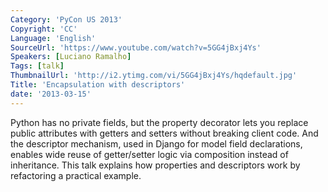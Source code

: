 ```yaml
---
Category: 'PyCon US 2013'
Copyright: 'CC'
Language: 'English'
SourceUrl: 'https://www.youtube.com/watch?v=5GG4jBxj4Ys'
Speakers: [Luciano Ramalho]
Tags: [talk]
ThumbnailUrl: 'http://i2.ytimg.com/vi/5GG4jBxj4Ys/hqdefault.jpg'
Title: 'Encapsulation with descriptors'
date: '2013-03-15'
---
```

Python has no private fields, but the property decorator lets you replace public attributes with getters and setters without breaking client code. And the descriptor mechanism, used in Django for model field declarations, enables wide reuse of getter/setter logic via composition instead of inheritance. This talk explains how properties and descriptors work by refactoring a practical example.